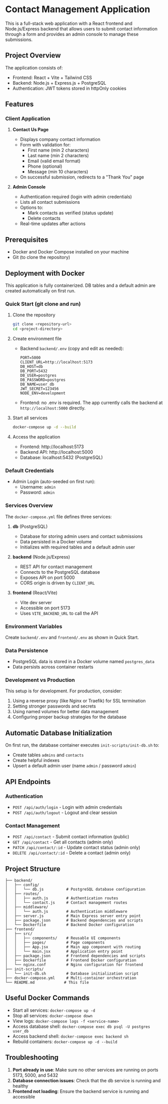 # Contact Management Application

This is a full-stack web application with a React frontend and Node.js/Express backend that allows users to submit contact information through a form and provides an admin console to manage these submissions.

## Project Overview

The application consists of:
- Frontend: React + Vite + Tailwind CSS
- Backend: Node.js + Express.js + PostgreSQL
- Authentication: JWT tokens stored in httpOnly cookies

## Features

### Client Application

1. **Contact Us Page**
   - Displays company contact information
   - Form with validation for:
     - First name (min 2 characters)
     - Last name (min 2 characters)
     - Email (valid email format)
     - Phone (optional)
     - Message (min 10 characters)
   - On successful submission, redirects to a "Thank You" page

2. **Admin Console**
   - Authentication required (login with admin credentials)
   - Lists all contact submissions
   - Options to:
     - Mark contacts as verified (status update)
     - Delete contacts
   - Real-time updates after actions

## Prerequisites

- Docker and Docker Compose installed on your machine
- Git (to clone the repository)

## Deployment with Docker

This application is fully containerized. DB tables and a default admin are created automatically on first run.

### Quick Start (git clone and run)

1) Clone the repository
   ```bash
   git clone <repository-url>
   cd <project-directory>
   ```

2) Create environment file
   - Backend `backend/.env` (copy and edit as needed):
     ```env
     PORT=5000
     CLIENT_URL=http://localhost:5173
     DB_HOST=db
     DB_PORT=5432
     DB_USER=postgres
     DB_PASSWORD=postgres
     DB_NAME=user_db
     JWT_SECRET=123456
     NODE_ENV=development
     ```
   - Frontend: no .env is required. The app currently calls the backend at `http://localhost:5000` directly.

3) Start all services
   ```bash
   docker-compose up -d --build
   ```

4) Access the application
   - Frontend: http://localhost:5173
   - Backend API: http://localhost:5000
   - Database: localhost:5432 (PostgreSQL)

### Default Credentials

- Admin Login (auto-seeded on first run):
  - Username: `admin`
  - Password: `admin`

### Services Overview

The `docker-compose.yml` file defines three services:

1. **db** (PostgreSQL)
   - Database for storing admin users and contact submissions
   - Data persisted in a Docker volume
   - Initializes with required tables and a default admin user

2. **backend** (Node.js/Express)
   - REST API for contact management
   - Connects to the PostgreSQL database
   - Exposes API on port 5000
    - CORS origin is driven by `CLIENT_URL`

3. **frontend** (React/Vite)
   - Vite dev server
   - Accessible on port 5173
   - Uses `VITE_BACKEND_URL` to call the API

### Environment Variables

Create `backend/.env` and `frontend/.env` as shown in Quick Start.

### Data Persistence

- PostgreSQL data is stored in a Docker volume named `postgres_data`
- Data persists across container restarts

### Development vs Production

This setup is for development. For production, consider:

1. Using a reverse proxy (like Nginx or Traefik) for SSL termination
2. Setting stronger passwords and secrets
3. Using named volumes for better data management
4. Configuring proper backup strategies for the database

## Automatic Database Initialization

On first run, the database container executes `init-scripts/init-db.sh` to:
- Create tables `admins` and `contacts`
- Create helpful indexes
- Upsert a default admin user (name `admin` / password `admin`)

## API Endpoints

### Authentication
- `POST /api/auth/login` - Login with admin credentials
- `POST /api/auth/logout` - Logout and clear session

### Contact Management
- `POST /api/contact` - Submit contact information (public)
- `GET /api/contact` - Get all contacts (admin only)
- `PATCH /api/contact/:id` - Update contact status (admin only)
- `DELETE /api/contact/:id` - Delete a contact (admin only)

## Project Structure

```
├── backend/
│   ├── config/
│   │   └── db.js          # PostgreSQL database configuration
│   ├── routes/
│   │   ├── auth.js        # Authentication routes
│   │   └── contact.js     # Contact management routes
│   ├── middleware/
│   │   └── auth.js        # Authentication middleware
│   ├── server.js          # Main Express server entry point
│   ├── package.json       # Backend dependencies and scripts
│   └── Dockerfile         # Backend Docker configuration
├── frontend/
│   ├── src/
│   │   ├── components/    # Reusable UI components
│   │   ├── pages/         # Page components
│   │   ├── App.jsx        # Main app component with routing
│   │   └── main.jsx       # Application entry point
│   ├── package.json       # Frontend dependencies and scripts
│   ├── Dockerfile         # Frontend Docker configuration
│   └── nginx.conf         # Nginx configuration for frontend
├── init-scripts/
│   └── init-db.sh         # Database initialization script
├── docker-compose.yml     # Multi-container orchestration
└── README.md             # This file
```

## Useful Docker Commands

- Start all services: `docker-compose up -d`
- Stop all services: `docker-compose down`
- View logs: `docker-compose logs -f <service-name>`
- Access database shell: `docker-compose exec db psql -U postgres user_db`
- Access backend shell: `docker-compose exec backend sh`
- Rebuild containers: `docker-compose up -d --build`

## Troubleshooting

1. **Port already in use**: Make sure no other services are running on ports 5173, 5000, and 5432
2. **Database connection issues**: Check that the db service is running and healthy
3. **Frontend not loading**: Ensure the backend service is running and accessible
